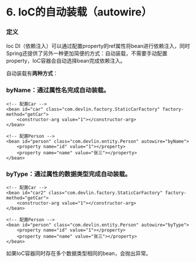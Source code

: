 # 6. IoC的自动装载（autowire）

### 定义

Ioc DI（依赖注入）可以通过配置property的ref属性将bean进行依赖注入，同时Spring还提供了另外一种更加简便的方式：自动装载，不需要手动配置property，IoC容器会自动选择bean完成依赖注入。

自动装载有**两种方式**：

### byName：通过属性名完成自动装载。

```markup
<!-- 配置Car -->
<bean id="car" class="com.devlin.factory.StaticCarFactory" factory-method="getCar">
    <constructor-arg value="1"></constructor-arg>
</bean>

<!-- 配置Person -->
<bean id="person" class="com.devlin.entity.Person" autowire="byName">
    <property name="id" value="1"></property>
    <property name="name" value="张三"></property>
</bean>
```

### byType：通过属性的数据类型完成自动装载。

```markup
<!-- 配置Car -->
<bean id="car2" class="com.devlin.factory.StaticCarFactory" factory-method="getCar">
    <constructor-arg value="1"></constructor-arg>
</bean>

<!-- 配置Person -->
<bean id="person" class="com.devlin.entity.Person" autowire="byType">
    <property name="id" value="1"></property>
    <property name="name" value="张三"></property>
</bean>
```

如果IoC容器同时存在多个数据类型相同的bean，会抛出异常。

